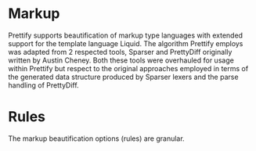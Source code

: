 # Markup

Prettify supports beautification of markup type languages with extended support for the template language Liquid. The algorithm Prettify employs was adapted from 2 respected tools, Sparser and PrettyDiff originally written by Austin Cheney. Both these tools were overhauled for usage within Prettify but respect to the original approaches employed in terms of the generated data structure produced by Sparser lexers and the parse handling of PrettyDiff.

# Rules

The markup beautification options (rules) are granular.
